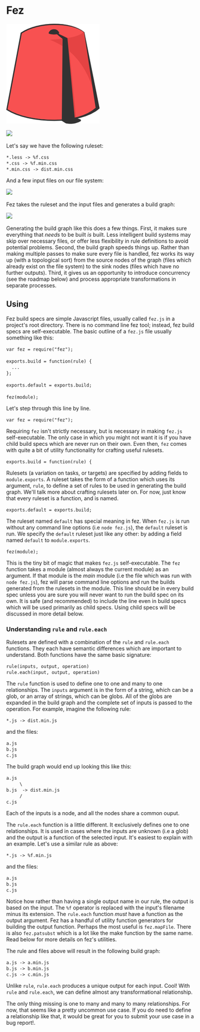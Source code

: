Fez
===

![](fez.png)

![](https://dl.dropboxusercontent.com/u/10832827/out.gif)

Let's say we have the following ruleset:

    *.less -> %f.css
    *.css -> %f.min.css
    *.min.css -> dist.min.css

And a few input files on our file system:

![](https://dl.dropboxusercontent.com/u/10832827/before.svg)

Fez takes the ruleset and the input files and generates a build graph:

![](https://dl.dropboxusercontent.com/u/10832827/after.svg)

Generating the build graph like this does a few things. First, it makes sure
everything that *needs* to be built *is* built. Less intelligent build systems
may skip over necessary files, or offer less flexibility in rule definitions to
avoid potential problems. Second, the build graph speeds things up. Rather than
making multiple passes to make sure every file is handled, fez works its way up
(with a topological sort) from the source nodes of the graph (files which
already exist on the file system) to the sink nodes (files which have no further
outputs). Third, it gives us an opportunity to introduce concurrency (see the
roadmap below) and process appropriate transformations in separate processes.

Using
-----

Fez build specs are simple Javascript files, usually called `fez.js` in a
project's root directory. There is no command line fez tool; instead, fez build
specs are self-executable. The basic outline of a `fez.js` file usually
something like this:

    var fez = require("fez");

    exports.build = function(rule) {
      ...    		  
    };

    exports.default = exports.build;

    fez(module);

Let's step through this line by line.

    var fez = require("fez");

Requiring `fez` isn't strictly necessary, but is necessary in making `fez.js`
self-executable. The only case in which you might not want it is if you have
child build specs which are never run on their own. Even then, `fez` comes with
quite a bit of utility functionality for crafting useful rulesets.

    exports.build = function(rule) {

Rulesets (a variation on tasks, or targets) are specified by adding fields to
`module.exports`. A ruleset takes the form of a function which uses its
argument, `rule`, to define a set of rules to be used in generating the build
graph. We'll talk more about crafting rulesets later on. For now, just know that
every ruleset is a function, and is named.

    exports.default = exports.build;

The ruleset named `default` has special meaning in fez. When `fez.js` is run
without any command line options (i.e `node fez.js`), the `default` ruleset is
run. We specify the `default` ruleset just like any other: by adding a field
named `default` to `module.exports`.

    fez(module);

This is the tiny bit of magic that makes `fez.js` self-executable. The `fez`
function takes a module (almost always the current module) as an argument. If
that module is the *main* module (i.e the file which was run with `node
fez.js`), fez will parse command line options and run the builds generated from
the rulesets in the module. This line should be in every build spec unless you
are sure you will never want to run the build spec on its own. It is safe (and
recommended) to include the line even in build specs which will be used
primarily as child specs. Using child specs will be discussed in more detail
below.

### Understanding `rule` and `rule.each`

Rulesets are defined with a combination of the `rule` and `rule.each`
functions. They each have semantic differences which are important to
understand. Both functions have the same basic signature:

    rule(inputs, output, operation)
    rule.each(input, output, operation)

The `rule` function is used to define one to one and many to one
relationships. The `inputs` argument is in the form of a string, which can be a
glob, or an array of strings, which can be globs. All of the globs are expanded
in the build graph and the complete set of inputs is passed to the
operation. For example, imagine the following rule:

    *.js -> dist.min.js

and the files:

    a.js
    b.js
    c.js

The build graph would end up looking this like this:

    a.js
         \
    b.js  -> dist.min.js
         /
    c.js

Each of the inputs is a node, and all the nodes share a common ouput.

The `rule.each` function is a little different. It exclusively defines one to
one relationships. It is used in cases where the inputs are unknown (i.e a glob)
and the output is a function of the selected input. It's easiest to explain with
an example. Let's use a similar rule as above:

    *.js -> %f.min.js

and the files:

    a.js
    b.js
    c.js

Notice how rather than having a single output name in our rule, the output is
based on the input. The `%f` operator is replaced with the input's filename
minus its extension. The `rule.each` function *must* have a function as the
output argument. Fez has a handful of utility function generators for building
the output function. Perhaps the most useful is `fez.mapFile`. There is also
`fez.patsubst` which is a lot like the make function by the same name. Read
below for more details on fez's utilities.

The rule and files above will result in the following build graph:

    a.js -> a.min.js
    b.js -> b.min.js
    c.js -> c.min.js

Unlike `rule`, `rule.each` produces a unique output for each input. Cool! With
`rule` and `rule.each`, we can define almost any transformational
relationship. 

The only thing missing is one to many and many to many relationships. For now,
that seems like a pretty uncommon use case. If you do need to define a
relationship like that, it would be great for you to submit your use case in a
bug report!.